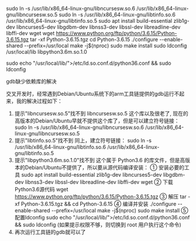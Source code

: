 sudo ln -s /usr/lib/x86_64-linux-gnu/libncursesw.so.6 /usr/lib/x86_64-linux-gnu/libncursesw.so.5
sudo ln -s /usr/lib/x86_64-linux-gnu/libtinfo.so.6 /usr/lib/x86_64-linux-gnu/libtinfo.so.5
sudo apt install build-essential zlib1g-dev libncurses5-dev libgdbm-dev libnss3-dev libssl-dev libreadline-dev libffi-dev wget
wget https://www.python.org/ftp/python/3.6.15/Python-3.6.15.tgz
tar -xf Python-3.6.15.tgz
cd Python-3.6.15
./configure --enable-shared --prefix=/usr/local
make -j$(nproc)
sudo make install
sudo ldconfig /usr/local/lib
libpython3.6m.so.1.0

sudo echo "/usr/local/lib/">/etc/ld.so.conf.d/python36.conf && sudo ldconfig

gdb缺少依赖库的解决

交叉开发时，经常遇到Debian/Ubuntu系统下的arm工具链提供的gdb运行不起来，我的解决过程如下：
1. 提示"libncursesw.so.5"找不到
        libncursesw.so.5 这个库以及很老了, 现在的高版本的Debian/Ubuntu早就不提供这个库了，但是可以建立符号链接：
        sudo ln -s /usr/lib/x86_64-linux-gnu/libncursesw.so.6 /usr/lib/x86_64-linux-gnu/libncursesw.so.5
2. 提示"libtinfo.so.5"找不到
       同上，建立符号链接：
       sudo ln -s /usr/lib/x86_64-linux-gnu/libtinfo.so.6 /usr/lib/x86_64-linux-gnu/libtinfo.so.5
3. 提示"libpython3.6m.so.1.0"找不到
       这个属于 Python3.6 的库文件，但是高版本的Debian/Ubuntu不提供了，所以要从源代码编译安装：
       ① 安装必要的工具
                 sudo apt install build-essential zlib1g-dev libncurses5-dev libgdbm-dev libnss3-dev libssl-dev libreadline-dev libffi-dev wget
       ② 下载Python3.6源代码
                  wget https://www.python.org/ftp/python/3.6.15/Python-3.6.15.tgz
       ③ 解压
                 tar -xf Python-3.6.15.tgz && cd Python-3.6.15
       ④ 编译并安装
                ./configure --enable-shared --prefix=/usr/local
                make -j$(nproc)
                sudo make install
       ⑤ 配置ldconfig
              sudo echo "/usr/local/lib/">/etc/ld.so.conf.d/python36.conf && sudo ldconfig    (如果提示权限不够，则切换到 root 用户执行这个命令)
4. 再次运行工具链的gdb就可以了